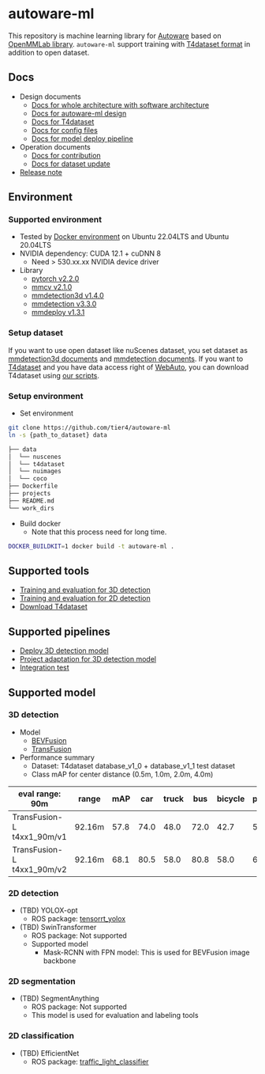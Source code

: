 # autoware-ml

This repository is machine learning library for [Autoware](https://github.com/autowarefoundation/autoware) based on [OpenMMLab library](https://github.com/open-mmlab).
`autoware-ml` support training with [T4dataset format](https://github.com/tier4/tier4_perception_dataset) in addition to open dataset.

## Docs

- Design documents
  - [Docs for whole architecture with software architecture](/docs/design/architecture.md)
  - [Docs for autoware-ml design](/docs/design/autoware_ml_design.md)
  - [Docs for T4dataset](/docs/design/t4dataset.md)
  - [Docs for config files](/docs/design/config.md)
  - [Docs for model deploy pipeline](/docs/design/model_deploy.md)
- Operation documents
  - [Docs for contribution](/docs/operation/contribution.md)
  - [Docs for dataset update](/docs/operation/update_dataset.md)
- [Release note](/docs/release_note.md)

## Environment
### Supported environment

- Tested by [Docker environment](Dockerfile) on Ubuntu 22.04LTS and Ubuntu 20.04LTS
- NVIDIA dependency: CUDA 12.1 + cuDNN 8
  - Need > 530.xx.xx NVIDIA device driver
- Library
  - [pytorch v2.2.0](https://github.com/pytorch/pytorch/tree/v2.2.0)
  - [mmcv v2.1.0](https://github.com/open-mmlab/mmcv/tree/v2.1.0)
  - [mmdetection3d v1.4.0](https://github.com/open-mmlab/mmdetection3d/tree/v1.4.0)
  - [mmdetection v3.3.0](https://github.com/open-mmlab/mmdetection/tree/v3.3.0)
  - [mmdeploy v1.3.1](https://github.com/open-mmlab/mmdeploy/tree/v1.3.1)

### Setup dataset

If you want to use open dataset like nuScenes dataset, you set dataset as [mmdetection3d documents](https://mmdetection3d.readthedocs.io/en/latest/advanced_guides/index.html) and [mmdetection documents](https://mmdetection.readthedocs.io/en/latest/user_guides/dataset_prepare.html).
If you want to [T4dataset](https://github.com/tier4/tier4_perception_dataset) and you have data access right of [WebAuto](https://docs.web.auto/en/user-manuals/), you can download T4dataset using [our scripts](/tools/download_t4dataset/).

### Setup environment

- Set environment

```sh
git clone https://github.com/tier4/autoware-ml
ln -s {path_to_dataset} data
```

```sh
├── data
│  └── nuscenes
│  └── t4dataset
│  └── nuimages
│  └── coco
├── Dockerfile
├── projects
├── README.md
└── work_dirs
```

- Build docker
  - Note that this process need for long time.

```sh
DOCKER_BUILDKIT=1 docker build -t autoware-ml .
```

## Supported tools

- [Training and evaluation for 3D detection](/tools/detection3d/)
- [Training and evaluation for 2D detection](/tools/detection2d/)
- [Download T4dataset](/tools/download_t4dataset/)

## Supported pipelines

- [Deploy 3D detection model](/pipelines/deploy_detection3d/)
- [Project adaptation for 3D detection model](/pipelines/project_adaptation_detection3d/)
- [Integration test](/pipelines/test_integration/)

## Supported model
### 3D detection

- Model
  - [BEVFusion](projects/BEVFusion/)
  - [TransFusion](projects/TransFusion/)
- Performance summary
  - Dataset: T4dataset database_v1_0 + database_v1_1 test dataset
  - Class mAP for center distance (0.5m, 1.0m, 2.0m, 4.0m)

| eval range: 90m            | range  | mAP  | car  | truck | bus  | bicycle | pedestrian |
| -------------------------- | ------ | ---- | ---- | ----- | ---- | ------- | ---------- |
| TransFusion-L t4xx1_90m/v1 | 92.16m | 57.8 | 74.0 | 48.0  | 72.0 | 42.7    | 52.1       |
| TransFusion-L t4xx1_90m/v2 | 92.16m | 68.1 | 80.5 | 58.0  | 80.8 | 58.0    | 63.2       |

### 2D detection

- (TBD) YOLOX-opt
  - ROS package: [tensorrt_yolox](https://github.com/autowarefoundation/autoware.universe/tree/main/perception/tensorrt_yolox)
- (TBD) SwinTransformer
  - ROS package: Not supported
  - Supported model
    - Mask-RCNN with FPN model: This is used for BEVFusion image backbone

### 2D segmentation

- (TBD) SegmentAnything
  - ROS package: Not supported
  - This model is used for evaluation and labeling tools

### 2D classification

- (TBD) EfficientNet
  - ROS package: [traffic_light_classifier](https://github.com/autowarefoundation/autoware.universe/tree/main/perception/traffic_light_classifier)
